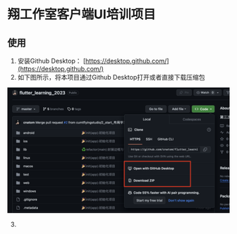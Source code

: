 # 翔工作室客户端UI培训项目

## 使用

1. 安装Github Desktop： [https://desktop.github.com/](https://desktop.github.com/)
2. 如下图所示，将本项目通过Github Desktop打开或者直接下载压缩包

<img src="./docs/images/githubclone.png" style="zoom:50%;" />

3. 

